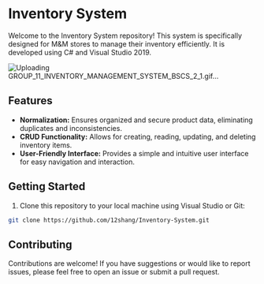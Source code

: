 # Inventory System

Welcome to the Inventory System repository! This system is specifically designed for M&M stores to manage their inventory efficiently. It is developed using C# and Visual Studio 2019.

![Uploading GROUP_11_INVENTORY_MANAGEMENT_SYSTEM_BSCS_2_1.gif…]()


## Features

- **Normalization:** Ensures organized and secure product data, eliminating duplicates and inconsistencies.
- **CRUD Functionality:** Allows for creating, reading, updating, and deleting inventory items.
- **User-Friendly Interface:** Provides a simple and intuitive user interface for easy navigation and interaction.

## Getting Started

1. Clone this repository to your local machine using Visual Studio or Git:

```bash
git clone https://github.com/12shang/Inventory-System.git

```
## Contributing
Contributions are welcome! If you have suggestions or would like to report issues, please feel free to open an issue or submit a pull request.
